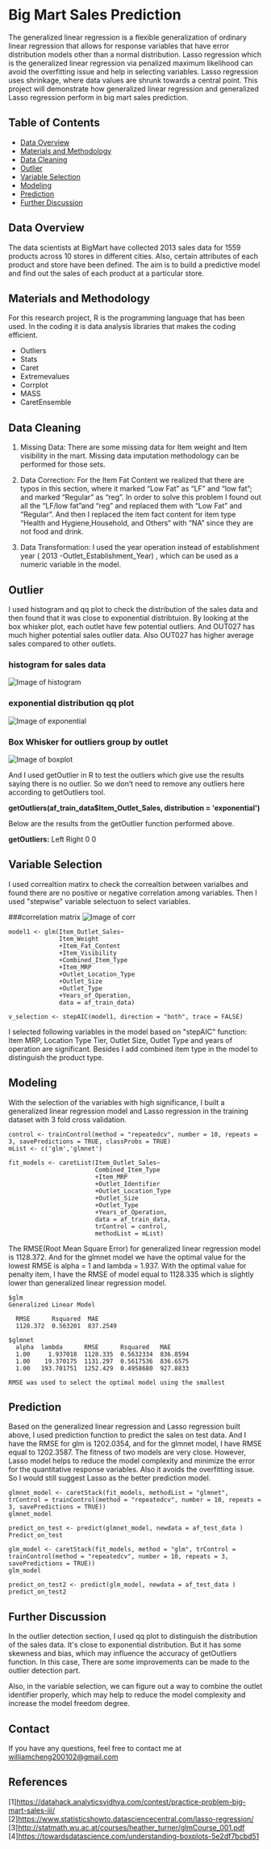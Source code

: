# Big Mart Sales Prediction 
The generalized linear regression is a flexible generalization of ordinary linear regression that allows for response variables that have error distribution models other than a normal distribution. Lasso regression which is the generalized linear regression via penalized maximum likelihood can avoid the overfitting issue and help in selecting variables. Lasso regression uses shrinkage, where data values are shrunk towards a central point. This project will demonstrate how generalized linear regression and generalized Lasso regression perform in big mart sales prediction.

## Table of Contents
* [Data Overview](#data_overview)
* [Materials and Methodology](#mm)
* [Data Cleaning](#data_cleaning)
* [Outlier](#outlier)
* [Variable Selection](#variable_selection)
* [Modeling](#modeling)
* [Prediction](#prediction)
* [Further Discussion](#further_discussion)

## Data Overview <a name="data_overview"></a>
The data scientists at BigMart have collected 2013 sales data for 1559 products across 10 stores in different cities. Also, certain attributes of each product and store have been defined. The aim is to build a predictive model and find out the sales of each product at a particular store.

## Materials and Methodology <a name="mm"></a>
For this research project, R is the programming language that has been
used. In the coding it is data analysis libraries that makes the coding
efficient.
* Outliers
* Stats
* Caret
* Extremevalues
* Corrplot
* MASS
* CaretEnsemble

## Data Cleaning <a name="data_cleaning"></a>
1. Missing Data:
There are some missing data for Item weight and Item visibility in the mart. Missing data imputation methodology can be performed for those sets.

1. Data Correction:
For the Item Fat Content we realized that there are typos in this section, where it marked “Low Fat” as “LF” and “low fat”; and marked “Regular” as “reg”. In order to solve this problem I found out all the “LF/low fat”and “reg” and replaced them with “Low Fat” and “Regular”. And then I replaced the item fact content for item type “Health and Hygiene,Household, and Others“ with “NA” since they are not food and drink.

1. Data Transformation:
I used the year operation instead of establishment year ( 2013 -Outlet_Establishment_Year) , which can be used as a numeric variable in the model.

## Outlier<a name="outlier"></a>
I used histogram and qq plot to check the distribution of the sales data and then found that it was close to exponential distribtuion. 
By looking at the box whisker plot,  each outlet have few potential outliers. And OUT027 has much higher potential sales outlier data. Also OUT027 has higher average sales compared to other outlets. 

### histogram for sales data
![Image of histogram](https://github.com/williamcheng200102/Big-Mart-Sales/blob/master/Image/sales_diagram.jpg) 

### exponential distribution qq plot

![Image of exponential](https://github.com/williamcheng200102/Big-Mart-Sales/blob/master/Image/exponential%20qq%20plot.jpg)

### Box Whisker for outliers group by outlet
![Image of boxplot](https://github.com/williamcheng200102/Big-Mart-Sales/blob/master/Image/boxplot.jpg)

And I used getOutlier in R to test the outliers which give use the results saying there is no outlier. So we don’t need to remove any outliers here according to getOutliers tool.

**getOutliers(af_train_data$Item_Outlet_Sales, distribution = 'exponential')**

Below are the results from the getOutlier function performed above. 

**getOutliers:**
 Left Right 
    0     0 

## Variable Selection<a name="variable_selection"></a>
I used correaltion matirx to check the correaltion between varialbes and found there are no positive or negative correlation among variables. Then I used "stepwise" variable selectuon to select variables.

###correlation matrix
![Image of corr](https://github.com/williamcheng200102/Big-Mart-Sales/blob/master/Image/correlation.jpg)

```
model1 <- glm(Item_Outlet_Sales~
              Item_Weight
              +Item_Fat_Content
              +Item_Visibility
              +Combined_Item_Type
              +Item_MRP
              +Outlet_Location_Type
              +Outlet_Size
              +Outlet_Type
              +Years_of_Operation,
              data = af_train_data)

v_selection <- stepAIC(model1, direction = "both", trace = FALSE)

```
I selected following variables in the model based on "stepAIC" function: Item MRP, Location Type Tier, Outlet Size, Outlet Type and years of operation are significant. Besides I add combined item type in the model to distinguish the product type.

## Modeling<a name="modeling"></a>
With the selection of the variables with high significance, I built a generalized linear regression model and Lasso regression in the training dataset with 3 fold cross validation.
```
control <- trainControl(method = "repeatedcv", number = 10, repeats = 3, savePredictions = TRUE, classProbs = TRUE)
mList <- c('glm','glmnet')

fit_models <- caretList(Item_Outlet_Sales~
                        Combined_Item_Type
                        +Item_MRP
                        +Outlet_Identifier
                        +Outlet_Location_Type
                        +Outlet_Size
                        +Outlet_Type
                        +Years_of_Operation,
                        data = af_train_data,
                        trControl = control, 
                        methodList = mList)
```
The RMSE(Root Mean Square Error)  for generalized linear regression model is 1128.372. And for the glmnet model we have the optimal value for the lowest RMSE is alpha = 1 and lambda = 1.937. With the optimal value for penalty item, I have the RMSE of model equal to 1128.335 which is slightly lower than generalized linear regression model.
```
$glm
Generalized Linear Model 

  RMSE      Rsquared  MAE     
  1128.372  0.563201  837.2549

$glmnet
  alpha  lambda      RMSE      Rsquared   MAE     
  1.00     1.937018  1128.335  0.5632334  836.8594
  1.00    19.370175  1131.297  0.5617536  836.6575
  1.00   193.701751  1252.429  0.4958680  927.8833

RMSE was used to select the optimal model using the smallest 
```
## Prediction<a name="prediction"></a>
Based on the generalized linear regression and Lasso regression built above, I used prediction function to predict the sales on test data. And I have the RMSE for glm is 1202.0354, and for the glmnet model, I have RMSE equal to 1202.3587. The fitness of two models are very close. However, Lasso model helps to reduce the model complexity and minimize the error for the quantitative response variables. Also it avoids the overfitting issue. So I would still suggest Lasso as the better prediction model.

```
glmnet_model <- caretStack(fit_models, methodList = "glmnet", trControl = trainControl(method = "repeatedcv", number = 10, repeats = 3, savePredictions = TRUE))
glmnet_model

predict_on_test <- predict(glmnet_model, newdata = af_test_data )
Predict_on_test

glm_model <- caretStack(fit_models, method = "glm", trControl = trainControl(method = "repeatedcv", number = 10, repeats = 3, savePredictions = TRUE))
glm_model

predict_on_test2 <- predict(glm_model, newdata = af_test_data )
predict_on_test2
```
## Further Discussion<a name="further_discussion"></a>
In the outlier detection section, I used qq plot to distinguish the distribution of the sales data. It's close to exponential distribution. But it has some skewness  and bias, which may influence the accuracy of getOutliers function. In this case, There are some improvements can be made to the outlier detection part. 

Also, in the variable selection, we can figure out a way to combine the outlet identifier properly, which may help to reduce the model complexity and increase the model freedom degree.

## Contact
If you have any questions, feel free to contact me at williamcheng200102@gmail.com

## References
[1]https://datahack.analyticsvidhya.com/contest/practice-problem-big-mart-sales-iii/
[2]https://www.statisticshowto.datasciencecentral.com/lasso-regression/
[3]http://statmath.wu.ac.at/courses/heather_turner/glmCourse_001.pdf
[4]https://towardsdatascience.com/understanding-boxplots-5e2df7bcbd51

